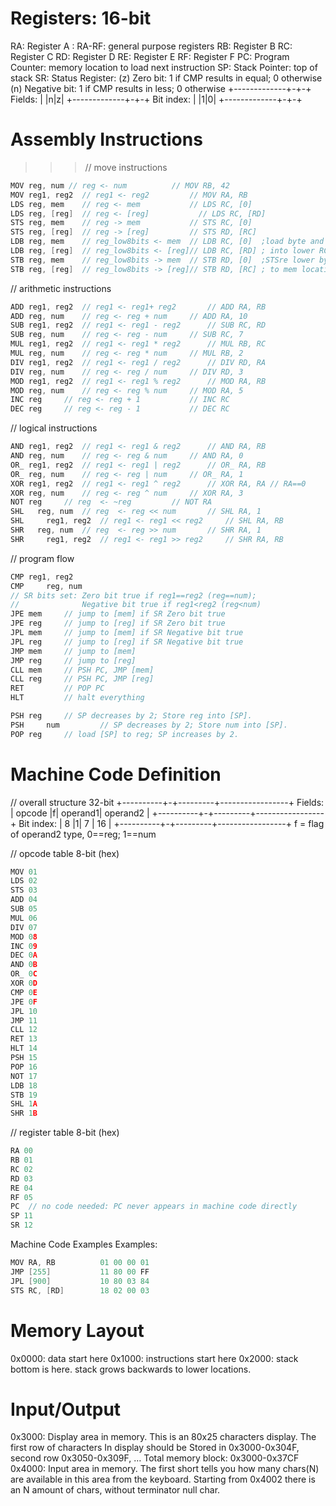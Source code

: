 Registers: 16-bit
=============================
RA: Register A	: RA-RF: general purpose registers
RB: Register B
RC: Register C
RD: Register D
RE: Register E
RF: Register F
PC: Program Counter: memory location to load next instruction
SP: Stack Pointer:   top of stack
SR: Status Register: 
(z) Zero bit:     1 if CMP results in equal; 0 otherwise
(n) Negative bit: 1 if CMP results in less;  0 otherwise
           +-------------+-+-+
Fields:    |             |n|z|
           +-------------+-+-+
Bit index: |             |1|0|
           +-------------+-+-+


Assembly Instructions
=============================
>>> // move instructions
```c++
MOV	reg, num // reg <- num			// MOV RB, 42
MOV	reg1, reg2	// reg1 <- reg2			// MOV RA, RB
LDS	reg, mem	// reg <- mem			// LDS RC, [0]
LDS	reg, [reg]	// reg <- [reg]		      // LDS RC, [RD]
STS	reg, mem	// reg -> mem			// STS RC, [0]
STS	reg, [reg]	// reg -> [reg]			// STS RD, [RC]
LDB	reg, mem	// reg_low8bits <- mem	// LDB RC, [0]  ;load byte and write 
LDB	reg, [reg]	// reg_low8bits <- [reg]// LDB RC, [RD] ; into lower RC byte
STB	reg, mem	// reg_low8bits -> mem	// STB RD, [0]  ;STSre lower byte 
STB	reg, [reg]	// reg_low8bits -> [reg]// STB RD, [RC] ; to mem location 
```

// arithmetic instructions
```c++
ADD	reg1, reg2	// reg1 <- reg1+ reg2		// ADD RA, RB
ADD	reg, num	// reg <- reg + num		// ADD RA, 10
SUB	reg1, reg2	// reg1 <- reg1 - reg2		// SUB RC, RD
SUB	reg, num	// reg <- reg - num		// SUB RC, 7
MUL	reg1, reg2	// reg1 <- reg1 * reg2		// MUL RB, RC
MUL	reg, num	// reg <- reg * num		// MUL RB, 2
DIV	reg1, reg2	// reg1 <- reg1 / reg2		// DIV RD, RA
DIV	reg, num	// reg <- reg / num		// DIV RD, 3
MOD	reg1, reg2 	// reg1 <- reg1 % reg2		// MOD RA, RB
MOD	reg, num 	// reg <- reg % num		// MOD RA, 5
INC	reg		// reg <- reg + 1			// INC RC
DEC	reg		// reg <- reg - 1			// DEC RC
```

// logical instructions
```c++
AND	reg1, reg2	// reg1 <- reg1 & reg2		// AND RA, RB
AND	reg, num	// reg <- reg & num		// AND RA, 0
OR_	reg1, reg2	// reg1 <- reg1 | reg2		// OR_ RA, RB
OR_	reg, num	// reg <- reg | num		// OR_ RA, 1
XOR	reg1, reg2	// reg1 <- reg1 ^ reg2		// XOR RA, RA // RA==0
XOR	reg, num	// reg <- reg ^ num		// XOR RA, 3
NOT	reg		// reg  <- ~reg			// NOT RA
SHL   reg, num	// reg  <- reg << num 		// SHL RA, 1
SHL 	reg1, reg2  // reg1 <- reg1 << reg2 	// SHL RA, RB
SHR   reg, num	// reg  <- reg >> num 		// SHR RA, 1
SHR 	reg1, reg2  // reg1 <- reg1 >> reg2 	// SHR RA, RB
```

// program flow
```c++
CMP	reg1, reg2	
CMP 	reg, num
// SR bits set: Zero bit true if reg1==reg2 (reg==num); 
//              Negative bit true if reg1<reg2 (reg<num)
JPE	mem		// jump to [mem] if SR Zero bit true
JPE	reg		// jump to [reg] if SR Zero bit true
JPL	mem		// jump to [mem] if SR Negative bit true
JPL	reg		// jump to [reg] if SR Negative bit true
JMP	mem		// jump to [mem]
JMP	reg		// jump to [reg]
CLL	mem		// PSH PC, JMP [mem]
CLL	reg		// PSH PC, JMP [reg]
RET			// POP PC
HLT			// halt everything
```

```c++
PSH	reg		// SP decreases by 2; Store reg into [SP].
PSH 	num 		// SP decreases by 2; Store num into [SP].
POP	reg		// load [SP] to reg; SP increases by 2.
```

Machine Code Definition
=============================
// overall structure 32-bit
           +----------+-+---------+-----------------+
Fields:    |  opcode  |f| operand1|    operand2     |
           +----------+-+---------+-----------------+
Bit index: |    8     |1|    7    |       16        |
           +----------+-+---------+-----------------+
f = flag of operand2 type, 0==reg; 1==num

// opcode table 8-bit (hex)
```c++
MOV 01
LDS 02
STS 03
ADD 04
SUB 05
MUL 06
DIV 07
MOD 08
INC 09
DEC 0A
AND 0B
OR_ 0C
XOR 0D
CMP 0E
JPE 0F
JPL 10
JMP 11
CLL 12
RET 13
HLT 14
PSH 15
POP 16
NOT 17
LDB 18
STB 19
SHL 1A
SHR 1B
```
// register table 8-bit (hex)
```c++
RA 00
RB 01
RC 02
RD 03
RE 04
RF 05
PC 	// no code needed: PC never appears in machine code directly
SP 11
SR 12
```
Machine Code Examples
Examples: 
```c++
MOV RA, RB			01 00 00 01
JMP [255]			11 80 00 FF
JPL [900]			10 80 03 84
STS RC, [RD]		18 02 00 03
```

Memory Layout
=============================
0x0000: data start here
0x1000: instructions start here
0x2000: stack bottom is here. stack grows backwards to lower locations.

Input/Output
=============================
0x3000: Display area in memory. This is an 80x25 characters display. The first row of characters
	In display should be Stored in 0x3000-0x304F, second row 0x3050-0x309F, 
… Total memory block: 0x3000-0x37CF
0x4000: Input area in memory. The first short tells you how many chars(N) are available in this area from the keyboard. Starting from 0x4002 there is an N amount of chars, without terminator null char.
